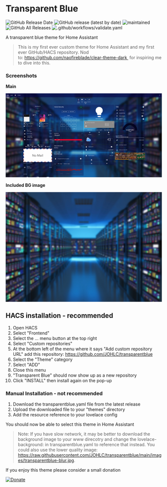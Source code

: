 # Transparent Blue
<img alt="GitHub Release Date" src="https://img.shields.io/github/release-date/johlc/transparentblue"> ![GitHub release (latest by date)](https://img.shields.io/github/v/release/johlc/transparentblue?label=Version&style=flat-square&labelColor=2ea9f4&color=1473ae)
 ![maintained](https://img.shields.io/maintenance/yes/2020.svg?style=flat-square&labelColor=2ea9f4&color=1473ae) ![GitHub All Releases](https://img.shields.io/github/downloads/johlc/transparentblue/total?&label=Total%20Downloads&style=flat-square&labelColor=2ea9f4&color=1473ae) ![.github/workflows/validate.yaml](https://github.com/JOHLC/transparentblue/workflows/.github/workflows/validate.yaml/badge.svg)
  
A transparent blue theme for Home Assistant 
> This is my first ever custom theme for Home Assistant and my first ever GitHub/HACS repository. 
Nod to: https://github.com/naofireblade/clear-theme-dark 
for inspiring me to dive into this.

### Screenshots
**Main**

<img src="https://github.com/JOHLC/transparentblue/raw/main/images/screenshots/screenshot1.jpg" alt="Screenshot 1" width="1000">

**Included BG image**

<img src="https://github.com/JOHLC/transparentblue/blob/main/images/backgroundblur.jpg?raw=true" alt="Screenshot 1" width="800">

## HACS installation - recommended 
1. Open HACS
2. Select "Frontend"
3. Select the ... menu button at the top right
4. Select "Custom repositories"
5. At the bottom left of the menu where it says "Add custom repository URL" add this repository: https://github.com/JOHLC/transparentblue
6. Select the "Theme" category
7. Select "ADD"
8. Close this menu
9. "Transparent Blue" should now show up as a new repository
10. Click "INSTALL" then install again on the pop-up

### Manual Installation - not recommended 
1. Download the transparentblue.yaml file from the latest release
2. Upload the downloaded file to your "themes" directory
3. Add the resource reference to your lovelace config

You should now be able to select this theme in Home Assistant

> Note: If you have slow network, it may be better to download the background image to your www direcotry and change the lovelace-background: in transparentblue.yaml to reference that instead. You could also use the lower quality image: https://raw.githubusercontent.com/JOHLC/transparentblue/main/images/transparentblue-blur.jpg.


If you enjoy this theme please consider a small donation

[![Donate](https://img.shields.io/badge/Donate-PayPal-green.svg)](https://www.paypal.com/cgi-bin/webscr?cmd=_donations&business=KYLBZZP9WCJYE&currency_code=USD)
